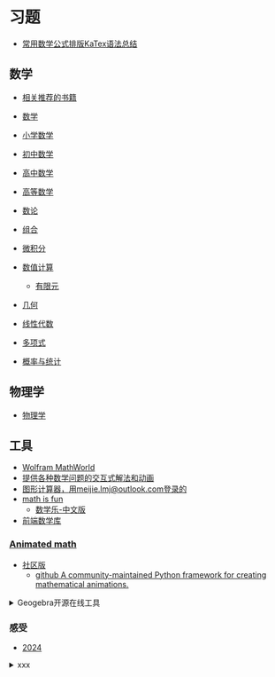 # 习题

- [常用数学公式排版KaTex语法总结](https://kissingfire123.github.io/2022/02/18_%E6%95%B0%E5%AD%A6%E5%85%AC%E5%BC%8Fkatex%E5%B8%B8%E7%94%A8%E8%AF%AD%E6%B3%95%E6%80%BB%E7%BB%93/)

## 数学

- [相关推荐的书籍](/exercises/book-info.md)

- [数学](/exercises/math.md)
- [小学数学](/exercises/math.primary.md)
- [初中数学](/exercises/math.secondary.md)
- [高中数学](/exercises/math.high.md)
- [高等数学](/exercises/advanced.mathematics.md)
- [数论](/exercises/number.theory.md)
- [组合](/exercises/combinatorics.md)
- [微积分](/exercises/differential.integral.md)
- [数值计算](/exercises/numerical.calculation.md)
    - [有限元](/exercises/finite.element.md)
- [几何](/exercises/geometry.md)
- [线性代数](/exercises/linear.algebra.md)
- [多项式](/exercises/polynomial.md)
- [概率与统计](/exercises/probability.statistics.md)

## 物理学

- [物理学](/exercises/physics.md)

## 工具

- [Wolfram MathWorld](https://mathworld.wolfram.com/)
- [提供各种数学问题的交互式解法和动画](https://www.cut-the-knot.org/)
- [图形计算器，用meijie.lmj@outlook.com登录的](https://www.desmos.com/calculator?lang=zh-CN)
- [math is fun](https://www.mathsisfun.com/)
    - [数学乐-中文版](https://www.shuxuele.com/index.html)
- [前端数学库](http://algebrite.org/)

### [Animated math](https://www.3blue1brown.com/)

- [社区版](https://www.manim.community/)
    - [github A community-maintained Python framework for creating mathematical animations. ](https://github.com/ManimCommunity/manim)


<details>
<summary>Geogebra开源在线工具</summary>

### [Geogebra](https://www.geogebra.org/)

- [Geogebra几何平面作图在线工具，用meijie.lmj@outlook.com登录的](https://www.geogebra.org/geometry?lang=zh_CN)
- [Geogebra经典版](https://www.geogebra.org/classic?lang=zh_CN)
- [github](https://github.com/lmj01/geogebra)

- [使用说明](/exercises/tools/geogebra.md)

</details>

### 感受

- [2024](/exercises/2024.md)

<details>
<summary>xxx</summary>
</details>
